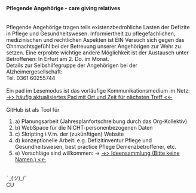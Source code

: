 <br><br><br><br>

<b>Pflegende Angehörige - care giving relatives</b>
<br><br><br>
Pflegende Angehörige tragen teils existenzbedrohliche Lasten der Defizite in Pflege und Gesundheitswesen. Informiertheit zu pflegefachlichen, medizinischen und rechtlichen Aspekten ist EIN Versuch sich gegen das Ohnmachtsgefühl bei der Betreuung unserer Angehörigen zur Wehr zu setzen. Eine erprobte wichtige andere Möglichkeit ist der Austausch unter Betroffenen: In Erfurt am 2. Do. im Monat. 
<br>Details zur Selbshilfegruppe der Angehörigen bei der Alzheimergesellschaft: 
<br>Tel. 0361 60255744
<br><br>
Ein pad im Lesemodus ist das vorläufige Kommunikationsmedium im Netz:
<br>
 <a href="https://edupad.ch/p/r.dce12f8d0714a1b8e96247a64af1ede1">  ->> häufig aktualisiertes Pad mit Ort und Zeit für nächsten Treff <<-  </a> 
<br><br>
GitHub ist als Tool für
<ol>
  <li>a) Planungsarbeit (Jahresplanfortschreibung durch das Org-Kollektiv)</li>
  <li>b) WebSpace für die NICHT-personenbezogenen Daten</li>
  <li>c) Skripting i.V.m. der (zukünftigen) Website</li>
  <li>d) konzeptionelle Arbeit: e.g. Defizitinventur Pflege und Gesundheitswesen, best practice Pflege Demenzbetroffener, etc.</li>
  <li> e) Vorschläge sind willkommen: ->
<a href="https://edupad.ch/p/sg-recommandation-pub">  ->> Ideensammlung (Bitte keine Namen.) <<-  </a> </li>
</ol>

<br>
¯_(ツ)_/¯
<br>
CU
<br>
